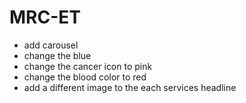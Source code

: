 # MRC-ET

- add carousel
- change the blue
- change the cancer icon to pink
- change the blood color to red
- add a different image to the each services headline
